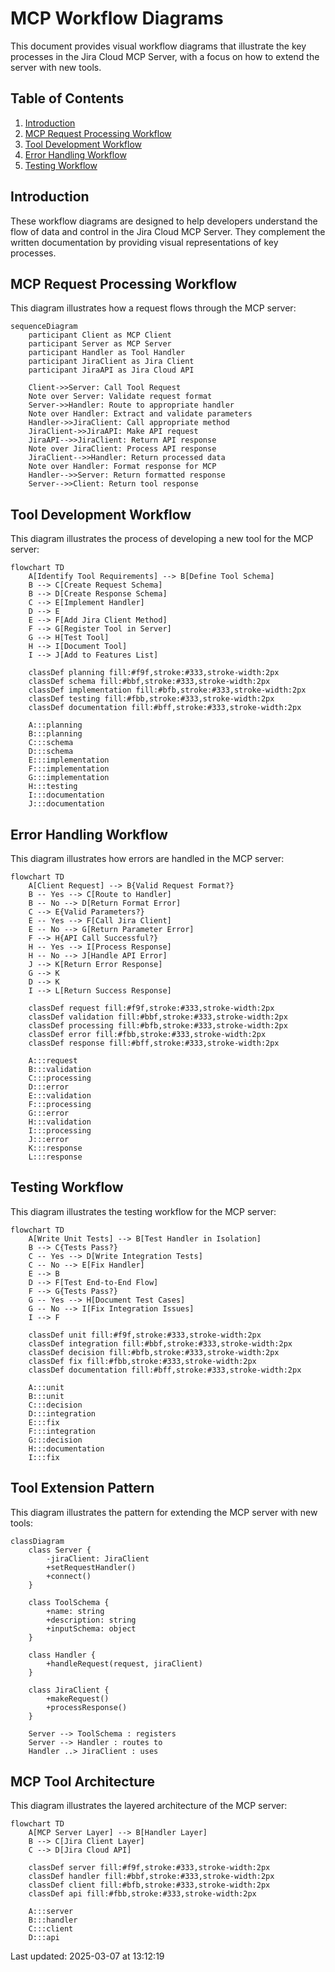 # MCP Workflow Diagrams

This document provides visual workflow diagrams that illustrate the key processes in the Jira Cloud MCP Server, with a focus on how to extend the server with new tools.

## Table of Contents

1. [Introduction](#introduction)
2. [MCP Request Processing Workflow](#mcp-request-processing-workflow)
3. [Tool Development Workflow](#tool-development-workflow)
4. [Error Handling Workflow](#error-handling-workflow)
5. [Testing Workflow](#testing-workflow)

## Introduction

These workflow diagrams are designed to help developers understand the flow of data and control in the Jira Cloud MCP Server. They complement the written documentation by providing visual representations of key processes.

## MCP Request Processing Workflow

This diagram illustrates how a request flows through the MCP server:

```mermaid
sequenceDiagram
    participant Client as MCP Client
    participant Server as MCP Server
    participant Handler as Tool Handler
    participant JiraClient as Jira Client
    participant JiraAPI as Jira Cloud API
    
    Client->>Server: Call Tool Request
    Note over Server: Validate request format
    Server->>Handler: Route to appropriate handler
    Note over Handler: Extract and validate parameters
    Handler->>JiraClient: Call appropriate method
    JiraClient->>JiraAPI: Make API request
    JiraAPI-->>JiraClient: Return API response
    Note over JiraClient: Process API response
    JiraClient-->>Handler: Return processed data
    Note over Handler: Format response for MCP
    Handler-->>Server: Return formatted response
    Server-->>Client: Return tool response
```

## Tool Development Workflow

This diagram illustrates the process of developing a new tool for the MCP server:

```mermaid
flowchart TD
    A[Identify Tool Requirements] --> B[Define Tool Schema]
    B --> C[Create Request Schema]
    B --> D[Create Response Schema]
    C --> E[Implement Handler]
    D --> E
    E --> F[Add Jira Client Method]
    F --> G[Register Tool in Server]
    G --> H[Test Tool]
    H --> I[Document Tool]
    I --> J[Add to Features List]
    
    classDef planning fill:#f9f,stroke:#333,stroke-width:2px
    classDef schema fill:#bbf,stroke:#333,stroke-width:2px
    classDef implementation fill:#bfb,stroke:#333,stroke-width:2px
    classDef testing fill:#fbb,stroke:#333,stroke-width:2px
    classDef documentation fill:#bff,stroke:#333,stroke-width:2px
    
    A:::planning
    B:::planning
    C:::schema
    D:::schema
    E:::implementation
    F:::implementation
    G:::implementation
    H:::testing
    I:::documentation
    J:::documentation
```

## Error Handling Workflow

This diagram illustrates how errors are handled in the MCP server:

```mermaid
flowchart TD
    A[Client Request] --> B{Valid Request Format?}
    B -- Yes --> C[Route to Handler]
    B -- No --> D[Return Format Error]
    C --> E{Valid Parameters?}
    E -- Yes --> F[Call Jira Client]
    E -- No --> G[Return Parameter Error]
    F --> H{API Call Successful?}
    H -- Yes --> I[Process Response]
    H -- No --> J[Handle API Error]
    J --> K[Return Error Response]
    G --> K
    D --> K
    I --> L[Return Success Response]
    
    classDef request fill:#f9f,stroke:#333,stroke-width:2px
    classDef validation fill:#bbf,stroke:#333,stroke-width:2px
    classDef processing fill:#bfb,stroke:#333,stroke-width:2px
    classDef error fill:#fbb,stroke:#333,stroke-width:2px
    classDef response fill:#bff,stroke:#333,stroke-width:2px
    
    A:::request
    B:::validation
    C:::processing
    D:::error
    E:::validation
    F:::processing
    G:::error
    H:::validation
    I:::processing
    J:::error
    K:::response
    L:::response
```

## Testing Workflow

This diagram illustrates the testing workflow for the MCP server:

```mermaid
flowchart TD
    A[Write Unit Tests] --> B[Test Handler in Isolation]
    B --> C{Tests Pass?}
    C -- Yes --> D[Write Integration Tests]
    C -- No --> E[Fix Handler]
    E --> B
    D --> F[Test End-to-End Flow]
    F --> G{Tests Pass?}
    G -- Yes --> H[Document Test Cases]
    G -- No --> I[Fix Integration Issues]
    I --> F
    
    classDef unit fill:#f9f,stroke:#333,stroke-width:2px
    classDef integration fill:#bbf,stroke:#333,stroke-width:2px
    classDef decision fill:#bfb,stroke:#333,stroke-width:2px
    classDef fix fill:#fbb,stroke:#333,stroke-width:2px
    classDef documentation fill:#bff,stroke:#333,stroke-width:2px
    
    A:::unit
    B:::unit
    C:::decision
    D:::integration
    E:::fix
    F:::integration
    G:::decision
    H:::documentation
    I:::fix
```

## Tool Extension Pattern

This diagram illustrates the pattern for extending the MCP server with new tools:

```mermaid
classDiagram
    class Server {
        -jiraClient: JiraClient
        +setRequestHandler()
        +connect()
    }
    
    class ToolSchema {
        +name: string
        +description: string
        +inputSchema: object
    }
    
    class Handler {
        +handleRequest(request, jiraClient)
    }
    
    class JiraClient {
        +makeRequest()
        +processResponse()
    }
    
    Server --> ToolSchema : registers
    Server --> Handler : routes to
    Handler ..> JiraClient : uses
```

## MCP Tool Architecture

This diagram illustrates the layered architecture of the MCP server:

```mermaid
flowchart TD
    A[MCP Server Layer] --> B[Handler Layer]
    B --> C[Jira Client Layer]
    C --> D[Jira Cloud API]
    
    classDef server fill:#f9f,stroke:#333,stroke-width:2px
    classDef handler fill:#bbf,stroke:#333,stroke-width:2px
    classDef client fill:#bfb,stroke:#333,stroke-width:2px
    classDef api fill:#fbb,stroke:#333,stroke-width:2px
    
    A:::server
    B:::handler
    C:::client
    D:::api
```

Last updated: 2025-03-07 at 13:12:19
